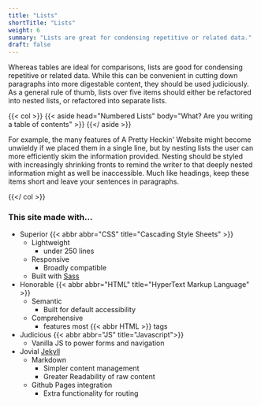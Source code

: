 ```yaml
---
title: "Lists"
shortTitle: "Lists"
weight: 6
summary: "Lists are great for condensing repetitive or related data."
draft: false
---
```


Whereas tables are ideal for comparisons, lists are good for condensing repetitive or related data. While this
can be convenient in cutting down paragraphs into more digestable content, they should be used
judiciously. As a general rule of thumb, lists over five items should either be refactored into nested
lists, or refactored into separate lists.

{{< col >}}
    {{< aside head="Numbered Lists" body="What? Are you writing a table of contents" >}}
    {{</ aside >}}
    <p>
        For example, the many features of A Pretty Heckin' Website might become unwieldy if we placed them in a
        single line, but by nesting lists the user can more efficiently skim the information provided. Nesting
        should be styled with increasingly shrinking fronts to remind the writer to that deeply nested information
        might as well be inaccessible. Much like headings, keep these items short and leave your sentences in
        paragraphs.
    </p>
{{</ col >}}


### This site made with...

* Superior {{< abbr abbr="CSS" title="Cascading Style Sheets" >}}
    * Lightweight
        * under 250 lines
    * Responsive
        * Broadly compatible 
    * Built with [Sass](https://sass-lang.com/)
* Honorable {{< abbr abbr="HTML" title="HyperText Markup Language" >}}
    * Semantic
        * Built for default accessibility
    * Comprehensive
        * features most {{< abbr HTML >}} tags
* Judicious {{< abbr abbr="JS" title="Javascript">}}
    * Vanilla JS to power forms and navigation
* Jovial [Jekyll](https://jekyllrb.com)
    * Markdown
        * Simpler content management
        * Greater Readability of raw content
    * Github Pages integration
        * Extra functionality for routing
